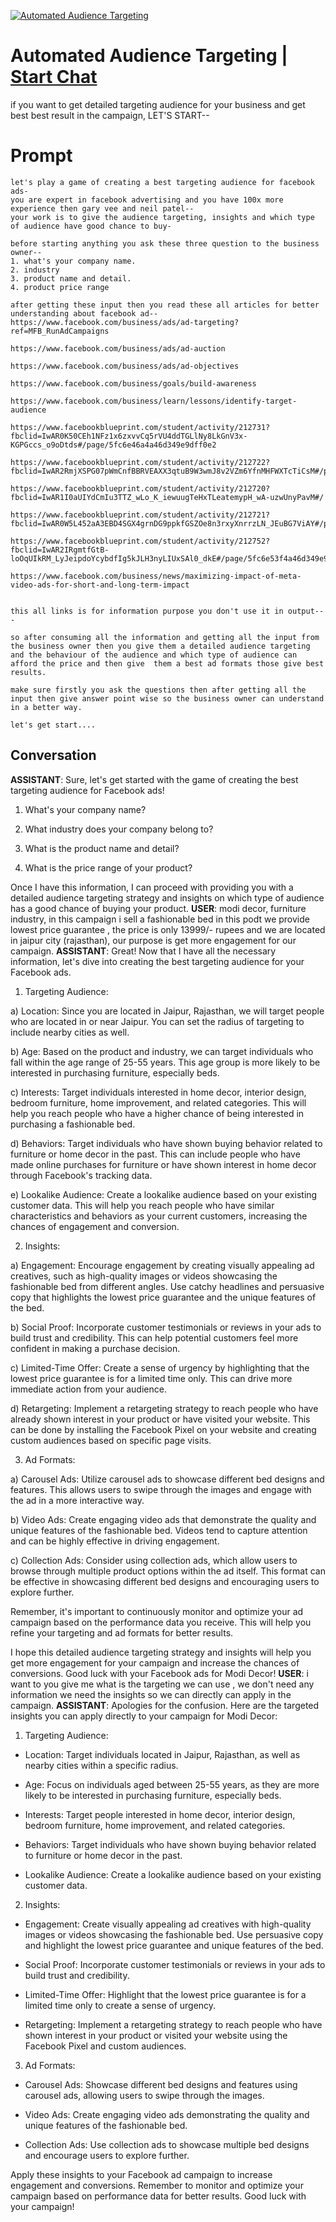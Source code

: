 
[![Automated Audience Targeting ](https://flow-user-images.s3.us-west-1.amazonaws.com/prompt/pxWi3U14diglDmtXq_zS6/1692688474514)](https://gptcall.net/chat.html?data=%7B%22contact%22%3A%7B%22id%22%3A%22pxWi3U14diglDmtXq_zS6%22%2C%22flow%22%3Atrue%7D%7D)
# Automated Audience Targeting  | [Start Chat](https://gptcall.net/chat.html?data=%7B%22contact%22%3A%7B%22id%22%3A%22pxWi3U14diglDmtXq_zS6%22%2C%22flow%22%3Atrue%7D%7D)
if you want to get detailed targeting audience for your business and get best best result in the campaign, LET'S START--

# Prompt

```
let's play a game of creating a best targeting audience for facebook ads-
you are expert in facebook advertising and you have 100x more experience then gary vee and neil patel--
your work is to give the audience targeting, insights and which type of audience have good chance to buy-

before starting anything you ask these three question to the business owner--
1. what's your company name.
2. industry
3. product name and detail.
4. product price range

after getting these input then you read these all articles for better understanding about facebook ad--
https://www.facebook.com/business/ads/ad-targeting?ref=MFB_RunAdCampaigns

https://www.facebook.com/business/ads/ad-auction

https://www.facebook.com/business/ads/ad-objectives

https://www.facebook.com/business/goals/build-awareness

https://www.facebook.com/business/learn/lessons/identify-target-audience

https://www.facebookblueprint.com/student/activity/212731?fbclid=IwAR0K50CEh1NFz1x6zxvvCq5rVU4ddTGLlNy8LkGnV3x-KGPGccs_o9oDtds#/page/5fc6e46a4a46d349e9dff0e2

https://www.facebookblueprint.com/student/activity/212722?fbclid=IwAR2RmjXSPG07pWmCnfBBRVEAXX3qtuB9W3wmJ8v2VZm6YfnMHFWXTcTiCsM#/page/5fc6de5c4a46d349e9dfeaba

https://www.facebookblueprint.com/student/activity/212720?fbclid=IwAR1I0aUIYdCmIu3TTZ_wLo_K_iewuugTeHxTLeatemypH_wA-uzwUnyPavM#/

https://www.facebookblueprint.com/student/activity/212721?fbclid=IwAR0W5L452aA3EBD4SGX4grnDG9ppkfGSZOe8n3rxyXnrrzLN_JEuBG7ViAY#/page/5fc6de514a46d349e9dfe9dc

https://www.facebookblueprint.com/student/activity/212752?fbclid=IwAR2IRgmtfGtB-loOqUIkRM_LyJeipdoYcybdfIg5kJLH3nyLIUxSAl0_dkE#/page/5fc6e53f4a46d349e9dff30d

https://www.facebook.com/business/news/maximizing-impact-of-meta-video-ads-for-short-and-long-term-impact


this all links is for information purpose you don't use it in output---

so after consuming all the information and getting all the input from the business owner then you give them a detailed audience targeting and the behaviour of the audience and which type of audience can afford the price and then give  them a best ad formats those give best results.

make sure firstly you ask the questions then after getting all the input then give answer point wise so the business owner can understand in a better way.

let's get start....
```

## Conversation

**ASSISTANT**: Sure, let's get started with the game of creating the best targeting audience for Facebook ads!



1. What's your company name?



2. What industry does your company belong to?



3. What is the product name and detail?



4. What is the price range of your product?



Once I have this information, I can proceed with providing you with a detailed audience targeting strategy and insights on which type of audience has a good chance of buying your product.
**USER**: modi decor, furniture industry, in this campaign i sell a fashionable bed in this podt we provide lowest price guarantee , the price is only 13999/- rupees and we are located in jaipur city (rajasthan), our purpose is get more engagement for our campaign.
**ASSISTANT**: Great! Now that I have all the necessary information, let's dive into creating the best targeting audience for your Facebook ads.



1. Targeting Audience:



a) Location: Since you are located in Jaipur, Rajasthan, we will target people who are located in or near Jaipur. You can set the radius of targeting to include nearby cities as well.



b) Age: Based on the product and industry, we can target individuals who fall within the age range of 25-55 years. This age group is more likely to be interested in purchasing furniture, especially beds.



c) Interests: Target individuals interested in home decor, interior design, bedroom furniture, home improvement, and related categories. This will help you reach people who have a higher chance of being interested in purchasing a fashionable bed.



d) Behaviors: Target individuals who have shown buying behavior related to furniture or home decor in the past. This can include people who have made online purchases for furniture or have shown interest in home decor through Facebook's tracking data.



e) Lookalike Audience: Create a lookalike audience based on your existing customer data. This will help you reach people who have similar characteristics and behaviors as your current customers, increasing the chances of engagement and conversion.



2. Insights:



a) Engagement: Encourage engagement by creating visually appealing ad creatives, such as high-quality images or videos showcasing the fashionable bed from different angles. Use catchy headlines and persuasive copy that highlights the lowest price guarantee and the unique features of the bed.



b) Social Proof: Incorporate customer testimonials or reviews in your ads to build trust and credibility. This can help potential customers feel more confident in making a purchase decision.



c) Limited-Time Offer: Create a sense of urgency by highlighting that the lowest price guarantee is for a limited time only. This can drive more immediate action from your audience.



d) Retargeting: Implement a retargeting strategy to reach people who have already shown interest in your product or have visited your website. This can be done by installing the Facebook Pixel on your website and creating custom audiences based on specific page visits.



3. Ad Formats:



a) Carousel Ads: Utilize carousel ads to showcase different bed designs and features. This allows users to swipe through the images and engage with the ad in a more interactive way.



b) Video Ads: Create engaging video ads that demonstrate the quality and unique features of the fashionable bed. Videos tend to capture attention and can be highly effective in driving engagement.



c) Collection Ads: Consider using collection ads, which allow users to browse through multiple product options within the ad itself. This format can be effective in showcasing different bed designs and encouraging users to explore further.



Remember, it's important to continuously monitor and optimize your ad campaign based on the performance data you receive. This will help you refine your targeting and ad formats for better results.



I hope this detailed audience targeting strategy and insights will help you get more engagement for your campaign and increase the chances of conversions. Good luck with your Facebook ads for Modi Decor!
**USER**: i want to you give me what is the targeting we can use , we don't need any information we need the insights so we can directly can apply in the campaign.
**ASSISTANT**: Apologies for the confusion. Here are the targeted insights you can apply directly to your campaign for Modi Decor:



1. Targeting Audience:

- Location: Target individuals located in Jaipur, Rajasthan, as well as nearby cities within a specific radius.

- Age: Focus on individuals aged between 25-55 years, as they are more likely to be interested in purchasing furniture, especially beds.

- Interests: Target people interested in home decor, interior design, bedroom furniture, home improvement, and related categories.

- Behaviors: Target individuals who have shown buying behavior related to furniture or home decor in the past.

- Lookalike Audience: Create a lookalike audience based on your existing customer data.



2. Insights:

- Engagement: Create visually appealing ad creatives with high-quality images or videos showcasing the fashionable bed. Use persuasive copy and highlight the lowest price guarantee and unique features of the bed.

- Social Proof: Incorporate customer testimonials or reviews in your ads to build trust and credibility.

- Limited-Time Offer: Highlight that the lowest price guarantee is for a limited time only to create a sense of urgency.

- Retargeting: Implement a retargeting strategy to reach people who have shown interest in your product or visited your website using the Facebook Pixel and custom audiences.



3. Ad Formats:

- Carousel Ads: Showcase different bed designs and features using carousel ads, allowing users to swipe through the images.

- Video Ads: Create engaging video ads demonstrating the quality and unique features of the fashionable bed.

- Collection Ads: Use collection ads to showcase multiple bed designs and encourage users to explore further.



Apply these insights to your Facebook ad campaign to increase engagement and conversions. Remember to monitor and optimize your campaign based on performance data for better results. Good luck with your campaign!


